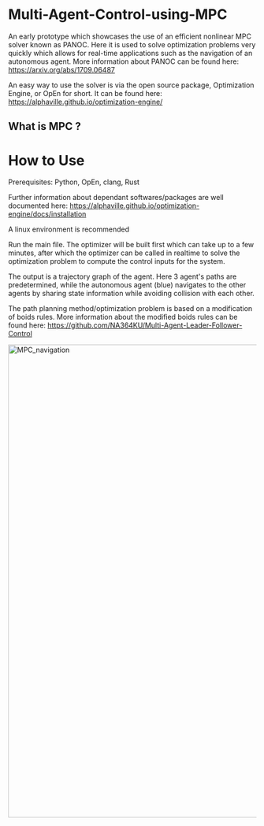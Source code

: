 # Multi-Agent-Control-using-MPC
An early prototype which showcases the use of an efficient nonlinear MPC solver known as PANOC. Here it is used to solve optimization problems very quickly which allows for real-time applications such as the navigation of an autonomous agent. More information about PANOC can be found here: https://arxiv.org/abs/1709.06487

An easy way to use the solver is via the open source package, Optimization Engine, or OpEn for short. It can be found here: https://alphaville.github.io/optimization-engine/

## What is MPC ?

# How to Use
Prerequisites:  Python, OpEn, clang, Rust

Further information about dependant softwares/packages are well documented here: https://alphaville.github.io/optimization-engine/docs/installation

A linux environment is recommended  

Run the main file. The optimizer will be built first which can take up to a few minutes, after which the optimizer can be called in realtime to solve the optimization problem to compute the control inputs for the system. 

The output is a trajectory graph of the agent. Here 3 agent's paths are predetermined, while the autonomous agent (blue) navigates to the other agents by sharing state information while avoiding collision with each other. 

The path planning method/optimization problem is based on a modification of boids rules. More information about the modified boids rules can be found here: https://github.com/NA364KU/Multi-Agent-Leader-Follower-Control

<img width="961" alt="MPC_navigation" src="https://user-images.githubusercontent.com/95622570/163326251-b0fbf96d-81ee-4f95-8026-e38980bfb472.png">
